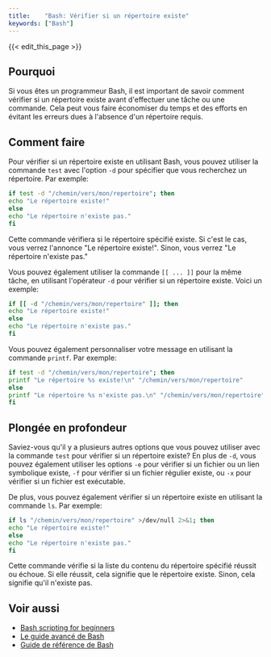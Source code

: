 ```yaml
---
title:    "Bash: Vérifier si un répertoire existe"
keywords: ["Bash"]
---
```


{{< edit_this_page >}}

## Pourquoi

Si vous êtes un programmeur Bash, il est important de savoir comment vérifier si un répertoire existe avant d'effectuer une tâche ou une commande. Cela peut vous faire économiser du temps et des efforts en évitant les erreurs dues à l'absence d'un répertoire requis.

## Comment faire

Pour vérifier si un répertoire existe en utilisant Bash, vous pouvez utiliser la commande `test` avec l'option `-d` pour spécifier que vous recherchez un répertoire. Par exemple:

```Bash
if test -d "/chemin/vers/mon/repertoire"; then
echo "Le répertoire existe!"
else
echo "Le répertoire n'existe pas."
fi
```

Cette commande vérifiera si le répertoire spécifié existe. Si c'est le cas, vous verrez l'annonce "Le répertoire existe!". Sinon, vous verrez "Le répertoire n'existe pas."

Vous pouvez également utiliser la commande `[[ ... ]]` pour la même tâche, en utilisant l'opérateur `-d` pour vérifier si un répertoire existe. Voici un exemple:

```Bash
if [[ -d "/chemin/vers/mon/repertoire" ]]; then
echo "Le répertoire existe!"
else
echo "Le répertoire n'existe pas."
fi
```

Vous pouvez également personnaliser votre message en utilisant la commande `printf`. Par exemple:

```Bash
if test -d "/chemin/vers/mon/repertoire"; then
printf "Le répertoire %s existe!\n" "/chemin/vers/mon/repertoire"
else
printf "Le répertoire %s n'existe pas.\n" "/chemin/vers/mon/repertoire"
fi
```

## Plongée en profondeur

Saviez-vous qu'il y a plusieurs autres options que vous pouvez utiliser avec la commande `test` pour vérifier si un répertoire existe? En plus de `-d`, vous pouvez également utiliser les options `-e` pour vérifier si un fichier ou un lien symbolique existe, `-f` pour vérifier si un fichier régulier existe, ou `-x` pour vérifier si un fichier est exécutable.

De plus, vous pouvez également vérifier si un répertoire existe en utilisant la commande `ls`. Par exemple:

```Bash
if ls "/chemin/vers/mon/repertoire" >/dev/null 2>&1; then
echo "Le répertoire existe!"
else
echo "Le répertoire n'existe pas."
fi
```

Cette commande vérifie si la liste du contenu du répertoire spécifié réussit ou échoue. Si elle réussit, cela signifie que le répertoire existe. Sinon, cela signifie qu'il n'existe pas.

## Voir aussi

- [Bash scripting for beginners](https://www.linux.com/training-tutorials/writing-simple-bash-script/)
- [Le guide avancé de Bash](https://tldp.org/LDP/abs/html/)
- [Guide de référence de Bash](https://www.gnu.org/software/bash/manual/html_node/index.html)